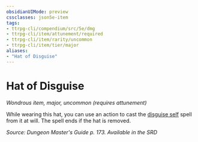 ```yaml
---
obsidianUIMode: preview
cssclasses: json5e-item
tags:
- ttrpg-cli/compendium/src/5e/dmg
- ttrpg-cli/item/attunement/required
- ttrpg-cli/item/rarity/uncommon
- ttrpg-cli/item/tier/major
aliases: 
- "Hat of Disguise"
---
```

# Hat of Disguise
*Wondrous item, major, uncommon (requires attunement)*  



While wearing this hat, you can use an action to cast the [disguise self](/CLI/spells/disguise-self.md) spell from it at will. The spell ends if the hat is removed.

*Source: Dungeon Master's Guide p. 173. Available in the <span title='Systems Reference Document (5.1)'>SRD</span>*